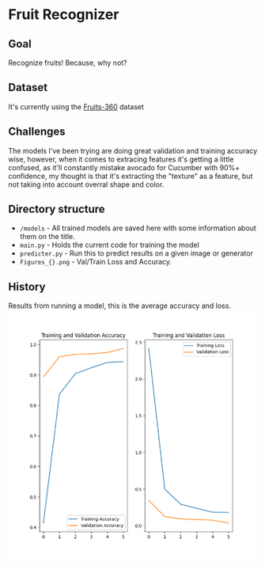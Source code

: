 # Fruit Recognizer

## Goal
Recognize fruits! Because, why not?

## Dataset
It's currently using the [Fruits-360](https://www.kaggle.com/moltean/fruits) dataset

## Challenges
The models I've been trying are doing great validation and training accuracy wise, however, when it comes to extracing features it's getting a little confused, as it'll constantly mistake avocado for Cucumber with 90%+ confidence, my thought is that it's extracting the "texture" as a feature, but not taking into account overral shape and color.

## Directory structure

- `/models` - All trained models are saved here with some information about them on the title.
- `main.py` - Holds the current code for training the model
- `predicter.py` - Run this to predict results on a given image or generator
- `Figures_{}.png` - Val/Train Loss and Accuracy.

## History

Results from running a model, this is the average accuracy and loss.
![](history-figures/Figure_3.png)